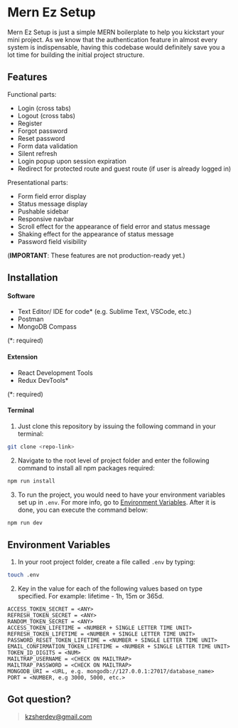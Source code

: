 # Mern Ez Setup

Mern Ez Setup is just a simple MERN boilerplate to help you kickstart your mini project. As we know that the authentication feature in almost every system is indispensable, having this codebase would definitely save you a lot time for building the initial project structure.

## Features

Functional parts:

- Login (cross tabs)
- Logout (cross tabs)
- Register
- Forgot password
- Reset password
- Form data validation
- Silent refresh
- Login popup upon session expiration
- Redirect for protected route and guest route (if user is already logged in)

Presentational parts:

- Form field error display
- Status message display
- Pushable sidebar
- Responsive navbar
- Scroll effect for the appearance of field error and status message
- Shaking effect for the appearance of status message
- Password field visibility

(**IMPORTANT**: These features are not production-ready yet.)

## Installation

#### Software

- Text Editor/ IDE for code* (e.g. Sublime Text, VSCode, etc.)
- Postman
- MongoDB Compass

(*: required)

#### Extension

- React Development Tools
- Redux DevTools*

(*: required)

#### Terminal

1. Just clone this repository by issuing the following command in your terminal:

```bash
git clone <repo-link>
```

2. Navigate to the root level of project folder and enter the following command to install all npm packages required:

```bash
npm run install
```

3. To run the project, you would need to have your environment variables set up in `.env`. For more info, go to [Environment Variables](#environment-variables). After it is done, you can execute the command below:

```bash
npm run dev
```

## Environment Variables

1. In your root project folder, create a file called `.env` by typing:

```bash
touch .env
```

2. Key in the value for each of the following values based on type specified. For example: lifetime - 1h, 15m or 365d.

```text
ACCESS_TOKEN_SECRET = <ANY>
REFRESH_TOKEN_SECRET = <ANY>
RANDOM_TOKEN_SECRET = <ANY>
ACCESS_TOKEN_LIFETIME = <NUMBER + SINGLE LETTER TIME UNIT>
REFRESH_TOKEN_LIFETIME = <NUMBER + SINGLE LETTER TIME UNIT>
PASSWORD_RESET_TOKEN_LIFETIME = <NUMBER + SINGLE LETTER TIME UNIT>
EMAIL_CONFIRMATION_TOKEN_LIFETIME = <NUMBER + SINGLE LETTER TIME UNIT>
TOKEN_ID_DIGITS = <NUM>
MAILTRAP_USERNAME = <CHECK ON MAILTRAP>
MAILTRAP_PASSWORD = <CHECK ON MAILTRAP>
MONGODB_URI = <URL, e.g. mongodb://127.0.0.1:27017/database_name>
PORT = <NUMBER, e.g 3000, 5000, etc.>
```

## Got question?

> kzsherdev@gmail.com
